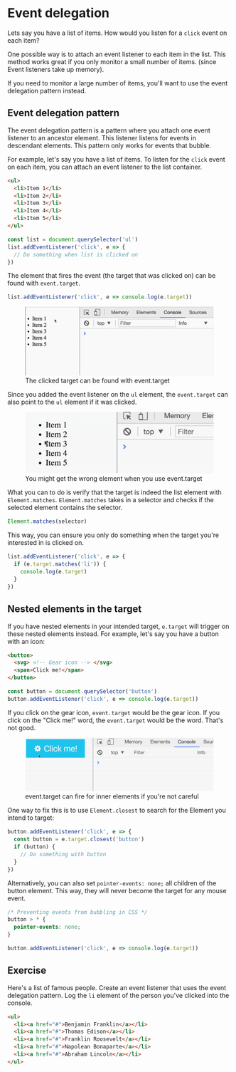 # Event delegation

Lets say you have a list of items. How would you listen for a `click` event on each item?

One possible way is to attach an event listener to each item in the list. This method works great if you only monitor a small number of items. (since Event listeners take up memory).

If you need to monitor a large number of items, you'll want to use the event delegation pattern instead.

## Event delegation pattern

The event delegation pattern is a pattern where you attach one event listener to an ancestor element. This listener listens for events in descendant elements. This pattern only works for events that bubble.

For example, let's say you have a list of items. To listen for the `click` event on each item, you can attach an event listener to the list container.

```html
<ul>
  <li>Item 1</li>
  <li>Item 2</li>
  <li>Item 3</li>
  <li>Item 4</li>
  <li>Item 5</li>
</ul>
```

```js
const list = document.querySelector('ul')
list.addEventListener('click', e => {
  // Do something when list is clicked on
})
```

The element that fires the event (the target that was clicked on) can be found with `event.target`.

```js
list.addEventListener('click', e => console.log(e.target))
```

<figure>
  <img src="../../images/events/delegation/delegate.gif" alt="The clicked target can be found with event.target">
  <figcaption>The clicked target can be found with event.target</figcaption>
</figure>

Since you added the event listener on the `ul` element, the `event.target` can also point to the `ul` element if it was clicked.

<figure>
  <img src="../../images/events/delegation/delegate-wrong-elem.gif" alt="You might get the wrong element when you use event.target">
  <figcaption>You might get the wrong element when you use event.target</figcaption>
</figure>

What you can to do is verify that the target is indeed the list element with `Element.matches`. `Element.matches` takes in a selector and checks if the selected element contains the selector.

```js
Element.matches(selector)
```

This way, you can ensure you only do something when the target you're interested in is clicked on.

```js
list.addEventListener('click', e => {
  if (e.target.matches('li')) {
    console.log(e.target)
  }
})
```

## Nested elements in the target

If you have nested elements in your intended target, `e.target` will trigger on these nested elements instead. For example, let's say you have a button with an icon:

```html
<button>
  <svg> <!-- Gear icon --> </svg>
  <span>Click me!</span>
</button>
```

```js
const button = document.querySelector('button')
button.addEventListener('click', e => console.log(e.target))
```

If you click on the gear icon, `event.target` would be the gear icon. If you click on the "Click me!" word, the `event.target` would be the word. That's not good.

<figure>
  <img src="../../images/events/delegation/target-inside.gif" alt="event.target can fire for inner elements if you're not careful">
  <figcaption>event.target can fire for inner elements if you're not careful</figcaption>
</figure>

One way to fix this is to use `Element.closest` to search for the Element you intend to target:

```js
button.addEventListener('click', e => {
  const button = e.target.closest('button')
  if (button) {
    // Do something with button
  }
})
```

Alternatively, you can also set `pointer-events: none;` all children of the button element. This way, they will never become the target for any mouse event.

```css
/* Preventing events from bubbling in CSS */
button > * {
  pointer-events: none;
}
```

```js
button.addEventListener('click', e => console.log(e.target))
```

## Exercise

Here's a list of famous people. Create an event listener that uses the event delegation pattern. Log the `li` element of the person you've clicked into the console.

```html
<ul>
  <li><a href="#">Benjamin Franklin</a></li>
  <li><a href="#">Thomas Edison</a></li>
  <li><a href="#">Franklin Roosevelt</a></li>
  <li><a href="#">Napolean Bonaparte</a></li>
  <li><a href="#">Abraham Lincoln</a></li>
</ul>
```

